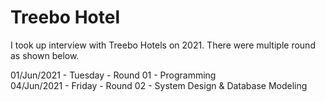 # Treebo Hotel
I took up interview with Treebo Hotels on 2021. There were multiple round as shown below.

01/Jun/2021 - Tuesday - Round 01 - Programming<br/>
04/Jun/2021 - Friday  - Round 02 - System Design & Database Modeling
